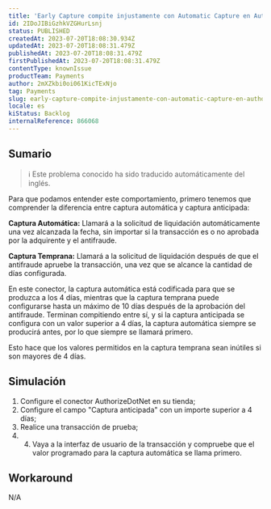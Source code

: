```yaml
---
title: 'Early Capture compite injustamente con Automatic Capture en AuthorizeDotNet'
id: 2IDoJIBiGzhkVZGHurLsnj
status: PUBLISHED
createdAt: 2023-07-20T18:08:30.934Z
updatedAt: 2023-07-20T18:08:31.479Z
publishedAt: 2023-07-20T18:08:31.479Z
firstPublishedAt: 2023-07-20T18:08:31.479Z
contentType: knownIssue
productTeam: Payments
author: 2mXZkbi0oi061KicTExNjo
tag: Payments
slug: early-capture-compite-injustamente-con-automatic-capture-en-authorizedotnet
locale: es
kiStatus: Backlog
internalReference: 866068
---
```


## Sumario

>ℹ️ Este problema conocido ha sido traducido automáticamente del inglés.


Para que podamos entender este comportamiento, primero tenemos que comprender la diferencia entre captura automática y captura anticipada:

**Captura Automática:** Llamará a la solicitud de liquidación automáticamente una vez alcanzada la fecha, sin importar si la transacción es o no aprobada por la adquirente y el antifraude.

**Captura Temprana:** Llamará a la solicitud de liquidación después de que el antifraude apruebe la transacción, una vez que se alcance la cantidad de días configurada.

En este conector, la captura automática está codificada para que se produzca a los 4 días, mientras que la captura temprana puede configurarse hasta un máximo de 10 días después de la aprobación del antifraude. Terminan compitiendo entre sí, y si la captura anticipada se configura con un valor superior a 4 días, la captura automática siempre se producirá antes, por lo que siempre se llamará primero.

Esto hace que los valores permitidos en la captura temprana sean inútiles si son mayores de 4 días.


##

## Simulación




1. Configure el conector AuthorizeDotNet en su tienda;
2. Configure el campo "Captura anticipada" con un importe superior a 4 días;
3. Realice una transacción de prueba;
4. 4. Vaya a la interfaz de usuario de la transacción y compruebe que el valor programado para la captura automática se llama primero.



## Workaround


N/A





